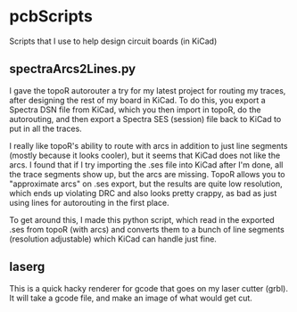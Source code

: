 # pcbScripts
Scripts that I use to help design circuit boards (in KiCad)


## spectraArcs2Lines.py
I gave the topoR autorouter a try for my latest project for routing my traces, after designing the rest of my board in KiCad. To do this, you export a Spectra DSN file from KiCad, which you then import in topoR, do the autorouting, and then export a Spectra SES (session) file back to KiCad to put in all the traces.

I really like topoR's ability to route with arcs in addition to just line segments (mostly because it looks cooler), but it seems that KiCad does not like the arcs. I found that if I try importing the .ses file into KiCad after I'm done, all the trace segments show up, but the arcs are missing. TopoR allows you to "approximate arcs" on .ses export, but the results are quite low resolution, which ends up violating DRC and also looks pretty crappy, as bad as just using lines for autorouting in the first place. 

To get around this, I made this python script, which read in the exported .ses from topoR (with arcs) and converts them to a bunch of line segments (resolution adjustable) which KiCad can handle just fine.

## laserg ##
This is a quick hacky renderer for gcode that goes on my laser cutter (grbl). It will take a gcode file, and make an image of what would get cut.